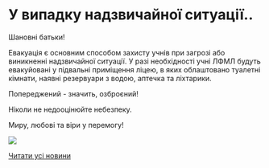 # У випадку надзвичайної ситуації..

Шановні батьки!

Евакуація є основним способом захисту учнів при загрозі або виникненні надзвичайної ситуації. У разі необхідності учні ЛФМЛ будуть евакуйовані у підвальні приміщення ліцею, в яких облаштовано туалетні кімнати, наявні резервуари з водою, аптечка та ліхтарики.

Попереджений - значить, озброєний!

Ніколи не недооцінюйте небезпеку.

Миру, любові та віри у перемогу!

![](/images/blog/у-випадку-надзвичайної-ситуації/сховищелфмл.jpg)

[Читати усі новини](/news)
